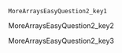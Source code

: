 ```ngMeta
MoreArraysEasyQuestion2_key1
```

MoreArraysEasyQuestion2_key2


MoreArraysEasyQuestion2_key3


